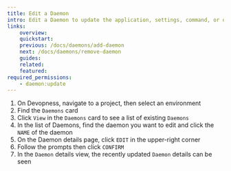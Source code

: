 ```yaml
---
title: Edit a Daemon
intro: Edit a Daemon to update the application, settings, command, or other configurations of an existing Daemon.
links:
    overview:
    quickstart:
    previous: /docs/daemons/add-daemon
    next: /docs/daemons/remove-daemon
    guides:
    related:
    featured:
required_permissions:
    - daemon:update
---
```


1. On Devopness, navigate to a project, then select an environment
1. Find the `Daemons` card
1. Click `View` in the `Daemons` card to see a list of existing `Daemons`
1. In the list of Daemons, find the daemon you want to edit and click the `NAME` of the daemon
1. On the Daemon details page, click `EDIT` in the upper-right corner
1. Follow the prompts then click `CONFIRM`
1. In the `Daemon` details view, the recently updated `Daemon` details can be seen
